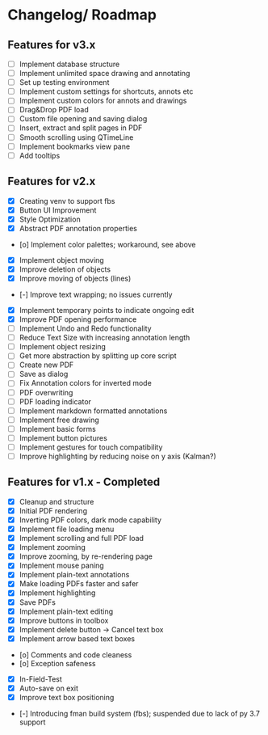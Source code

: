 # Changelog/ Roadmap

## Features for v3.x

- [ ] Implement database structure
- [ ] Implement unlimited space drawing and annotating
- [ ] Set up testing environment
- [ ] Implement custom settings for shortcuts, annots etc
- [ ] Implement custom colors for annots and drawings
- [ ] Drag&Drop PDF load
- [ ] Custom file opening and saving dialog
- [ ] Insert, extract and split pages in PDF
- [ ] Smooth scrolling using QTimeLine
- [ ] Implement bookmarks view pane
- [ ] Add tooltips

## Features for v2.x

- [x] Creating venv to support fbs
- [x] Button UI Improvement
- [x] Style Optimization
- [x] Abstract PDF annotation properties
- [o] Implement color palettes; workaround, see above
- [x] Implement object moving
- [x] Improve deletion of objects
- [x] Improve moving of objects (lines)
- [-] Improve text wrapping; no issues currently
- [x] Implement temporary points to indicate ongoing edit
- [x] Improve PDF opening performance
- [ ] Implement Undo and Redo functionality
- [ ] Reduce Text Size with increasing annotation length
- [ ] Implement object resizing
- [ ] Get more abstraction by splitting up core script
- [ ] Create new PDF
- [ ] Save as dialog
- [ ] Fix Annotation colors for inverted mode
- [ ] PDF overwriting
- [ ] PDF loading indicator
- [ ] Implement markdown formatted annotations
- [ ] Implement free drawing
- [ ] Implement basic forms
- [ ] Implement button pictures
- [ ] Implement gestures for touch compatibility
- [ ] Improve highlighting by reducing noise on y axis (Kalman?)

## Features for v1.x - Completed

- [x] Cleanup and structure
- [x] Initial PDF rendering
- [x] Inverting PDF colors, dark mode capability
- [x] Implement file loading menu
- [x] Implement scrolling and full PDF load
- [x] Implement zooming
- [x] Improve zooming, by re-rendering page
- [x] Implement mouse paning
- [x] Implement plain-text annotations
- [x] Make loading PDFs faster and safer
- [x] Implement highlighting
- [x] Save PDFs
- [x] Implement plain-text editing
- [x] Improve buttons in toolbox
- [x] Implement delete button -> Cancel text box
- [x] Implement arrow based text boxes
- [o] Comments and code cleaness
- [o] Exception safeness
- [x] In-Field-Test
- [x] Auto-save on exit
- [x] Improve text box positioning
- [-] Introducing fman build system (fbs); suspended due to lack of py 3.7 support
